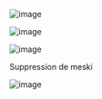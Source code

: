 ![image](https://github.com/1Hamza123/TP3/assets/138600128/ca03247e-5a65-4e4b-952f-cdf46ea5c870)

![image](https://github.com/1Hamza123/TP3/assets/138600128/9fe03bb9-ce34-422e-9477-f0b074fbcb7e)

![image](https://github.com/1Hamza123/TP3/assets/138600128/008335d9-8e05-4203-ae7f-1b9405f77238)


Suppression de meski 

![image](https://github.com/1Hamza123/TP3/assets/138600128/e35c99dd-df8a-4d3f-aeff-fecd6bf04a26)



